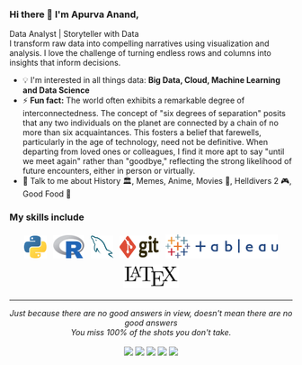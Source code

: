 ### Hi there 👋 I'm Apurva Anand,
Data Analyst | Storyteller with Data<br>
I transform raw data into compelling narratives using visualization and analysis.   I love the challenge of turning endless rows and columns into insights that inform decisions.


-  :bulb: I'm interested in all things data: **Big Data, Cloud, Machine Learning and Data Science**
- ⚡ **Fun fact:** The world often exhibits a remarkable degree of interconnectedness. The concept of "six degrees of separation" posits that any two individuals on the planet are connected by a chain of no more than six acquaintances.  This fosters a belief that farewells, particularly in the age of technology, need not be definitive. When departing from loved ones or colleagues, I find it more apt to say "until we meet again" rather than "goodbye," reflecting the strong likelihood of future encounters, either in person or virtually.
- 💬 Talk to me about History 🏛️, Memes, Anime, Movies 🎥, Helldivers 2 🎮, Good Food 🥘

### My skills include

<p align="center">
	<img title="Python" alt="Python" src="assets\python.svg" width="40" height="40" style="vertical-align:down; margin:4px"/>
	<img title="R" alt="RLang" src="assets\r-lang.svg" width="55" style="vertical-align:down; margin:4px"/>
	<img title="MySQL" alt="MySQL" src="assets/mysql.svg" width="40" height="40" style="vertical-align:down; margin:4px"/>
	<img title="Git" alt="Git" src="assets\git.svg" width="70" height="40" style="vertical-align:down; margin:4px"/>	
	<img title="Tableau" alt="Tableau" src="assets\tableau.svg" width="200" style="vertical-align:down; margin:4px"/>
	<img title="Latex" alt="Latex" src="assets\LaTeX_logo.svg" width="100" style="vertical-align:down; margin:4px"/>
</p>

<!--
**Apurva-A/Apurva-A** is a ✨ _special_ ✨ repository because its `README.md` (this file) appears on your GitHub profile.

Here are some ideas to get you started:

- 🔭 I’m currently working on ...
- 🌱 I’m currently learning ...
- 👯 I’m looking to collaborate on ...
- 🤔 I’m looking for help with ...
- 💬 Ask me about ...
- 📫 How to reach me: ...
- 😄 Pronouns: ...
- ⚡ Fun fact: ...
-->
<hr>
<p align="center">
   <i>Just because there are no good answers in view, doesn't mean there are no good answers</i>
   <br>
   <i>You miss 100% of the shots you don't take.</i>
   <br>
<br>
<a target="_blank" href="https://apurvaanand.com/"><img src="https://img.shields.io/badge/-WEB-FF4088?style=for-the-badge&logo=Hugo&logoColor=white"></img></a>	
<a target="_blank" href="https://www.linkedin.com/in/apurva-a/"><img src="https://img.shields.io/badge/-LinkedIn-0077B5?style=for-the-badge&logo=Linkedin&logoColor=white"></img></a>
<a target="_blank" href="mailto:apurva.anand2000@outlook.com"><img src="https://img.shields.io/badge/Microsoft_Outlook-0078D4?style=for-the-badge&logo=microsoft-outlook&logoColor=white"></img></a>
<a target="_blank" href="https://public.tableau.com/app/profile/apurva.anand1492/"><img src="https://img.shields.io/badge/-Tableau-E97627?style=for-the-badge&logo=Tableau&logoColor=white"></img></a>
<a target="_blank" href="https://leetcode.com/u/Apurv-v/"><img src="https://img.shields.io/badge/LeetCode-000000?style=for-the-badge&logo=LeetCode&logoColor=#d16c06"></img></a>

<br>
</p>       
